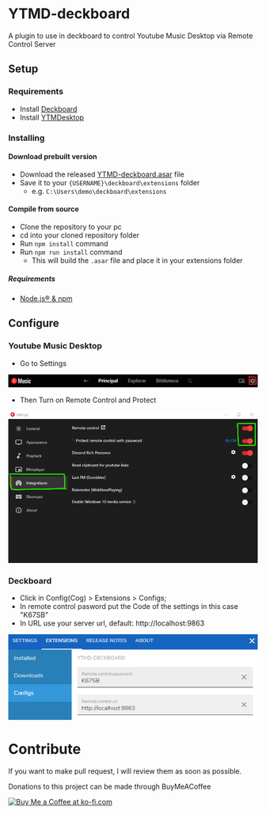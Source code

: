 # YTMD-deckboard
A plugin to use in deckboard to control Youtube Music Desktop via Remote Control Server

## Setup

### Requirements

* Install [Deckboard](https://deckboard.app/) 
* Install [YTMDesktop](https://ytmdesktop.app) 

### Installing

#### Download prebuilt version
* Download the released [YTMD-deckboard.asar](https://github.com/Gsimken/YTMD-deckboard/releases) file
* Save it to your `{USERNAME}\deckboard\extensions` folder
   * e.g. `C:\Users\demo\deckboard\extensions`

#### Compile from source

* Clone the repository to your pc
* cd into your cloned repository folder
* Run `npm install` command
* Run `npm run install` command
  * This will build the `.asar` file and place it in your extensions folder

##### Requirements
* [Node.js® & npm](https://nodejs.org/en/)
  
## Configure

### Youtube Music Desktop
* Go to Settings

![Youtube music desktop settings](assets/YTMD.png)
* Then Turn on Remote Control and Protect

![Youtube music desktop setting integrations](assets/YTMD_CONFIGS.png)
### Deckboard

* Click in Config(Cog) >  Extensions > Configs;
* In remote control pasword put the Code of the settings  in this case "K67SB"
* In URL use your server url, default: 
http://localhost:9863

![Deckboard Settings](assets/DECKBOARD_SETTINGS.png)

# Contribute 

If you want to make pull request, I will review them as soon as possible.


Donations to this project can be made through  BuyMeACoffee 

<a href='https://ko-fi.com/gsimken' target='_blank'><img height='35' style='border:0px;height:46px;' src='https://az743702.vo.msecnd.net/cdn/kofi3.png?v=0' border='0' alt='Buy Me a Coffee at ko-fi.com' />